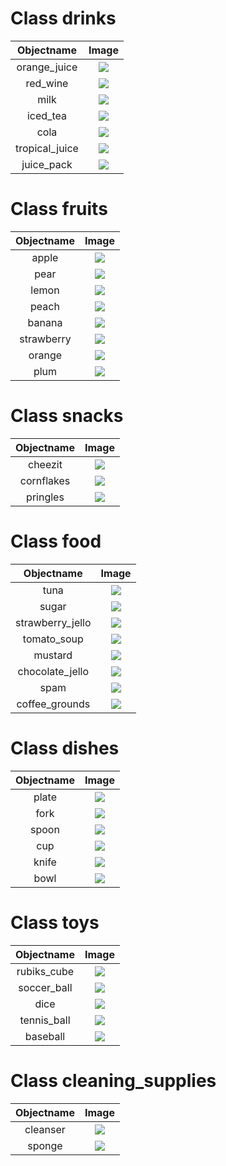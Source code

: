 # Class drinks

| Objectname               |  Image                   |
:-------------------------:|:-------------------------:
| orange_juice  |  ![](known_objects/drinks/orange_juice.jpg) |
| red_wine  |  ![](known_objects/drinks/red_wine.jpg) |
| milk  |  ![](known_objects/drinks/milk.jpg) |
| iced_tea  |  ![](known_objects/drinks/iced_tea.jpg) |
| cola  |  ![](known_objects/drinks/cola.jpg) |
| tropical_juice  |  ![](known_objects/drinks/tropical_juice.jpg) |
| juice_pack  |  ![](known_objects/drinks/juice_pack.jpg) |


# Class fruits

| Objectname               |  Image                   |
:-------------------------:|:-------------------------:
| apple  |  ![](known_objects/fruits/apple.png) |
| pear  |  ![](known_objects/fruits/pear.png) |
| lemon  |  ![](known_objects/fruits/lemon.png) |
| peach  |  ![](known_objects/fruits/peach.png) |
| banana  |  ![](known_objects/fruits/banana.png) |
| strawberry  |  ![](known_objects/fruits/strawberry.png) |
| orange  |  ![](known_objects/fruits/orange.png) |
| plum  |  ![](known_objects/fruits/plum.png) |


# Class snacks

| Objectname               |  Image                   |
:-------------------------:|:-------------------------:
| cheezit  |  ![](known_objects/snacks/cheezit.png) |
| cornflakes  |  ![](known_objects/snacks/cornflakes.jpg) |
| pringles  |  ![](known_objects/snacks/pringles.png) |


# Class food

| Objectname               |  Image                   |
:-------------------------:|:-------------------------:
| tuna  |  ![](known_objects/food/tuna.png) |
| sugar  |  ![](known_objects/food/sugar.png) |
| strawberry_jello  |  ![](known_objects/food/strawberry_jello.png) |
| tomato_soup  |  ![](known_objects/food/tomato_soup.png) |
| mustard  |  ![](known_objects/food/mustard.png) |
| chocolate_jello  |  ![](known_objects/food/chocolate_jello.png) |
| spam  |  ![](known_objects/food/spam.png) |
| coffee_grounds  |  ![](known_objects/food/coffee_grounds.png) |


# Class dishes

| Objectname               |  Image                   |
:-------------------------:|:-------------------------:
| plate  |  ![](known_objects/dishes/plate.png) |
| fork  |  ![](known_objects/dishes/fork.png) |
| spoon  |  ![](known_objects/dishes/spoon.png) |
| cup  |  ![](known_objects/dishes/cup.png) |
| knife  |  ![](known_objects/dishes/knife.png) |
| bowl  |  ![](known_objects/dishes/bowl.png) |


# Class toys

| Objectname               |  Image                   |
:-------------------------:|:-------------------------:
| rubiks_cube  |  ![](known_objects/toys/rubiks_cube.png) |
| soccer_ball  |  ![](known_objects/toys/soccer_ball.jpg) |
| dice  |  ![](known_objects/toys/dice.png) |
| tennis_ball  |  ![](known_objects/toys/tennis_ball.png) |
| baseball  |  ![](known_objects/toys/baseball.png) |


# Class cleaning_supplies

| Objectname               |  Image                   |
:-------------------------:|:-------------------------:
| cleanser  |  ![](known_objects/cleaning_supplies/cleanser.png) |
| sponge  |  ![](known_objects/cleaning_supplies/sponge.jpg) |


